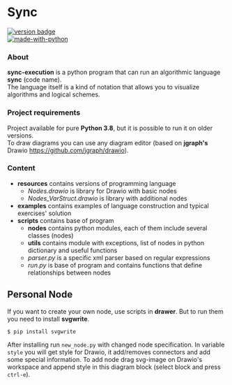 # Sync

[![version badge](https://img.shields.io/badge/Version-0.6.0-yellow.svg)](https://github.com/octo-gone/sync-execution/)
<br/>
[![made-with-python](https://img.shields.io/badge/Made%20with-Python_3.8.3-1f425f.svg)](https://www.python.org/)

### About
__sync-execution__ is a python program that can run an algorithmic language __sync__ (code name).
<br/>
The language itself is a kind of notation that allows you to visualize algorithms and logical schemes.

### Project requirements
Project available for pure __Python 3.8__, but it is possible to run it on older versions.
<br/>
To draw diagrams you can use any diagram editor (based on __jgraph's__ Drawio https://github.com/jgraph/drawio). 

### Сontent
- __resources__ contains versions of programming language
    - _Nodes.drawio_ is library for Drawio with basic nodes
    - _Nodes_VarStruct.drawio_ is library with additional nodes 
- __examples__ contains examples of language construction and typical exercises' solution
- __scripts__ contains base of program 
    - __nodes__ contains python modules, each of them include several classes (nodes)
    - __utils__ contains module with exceptions, list of nodes in python dictionary and useful functions
    - _parser.py_ is a specific xml parser based on regular expressions
    - _run.py_ is base of program and contains functions that define relationships between nodes

## Personal Node
If you want to create your own node, use scripts in __drawer__. 
But to run them you need to install __svgwrite__. 
```
$ pip install svgwrite
```
After installing run `new_node.py` with changed node specification.
In variable `style` you will get style for Drawio, it add/removes connectors and add some special information.
To add node drag svg-image on Drawio's workspace and append style in this diagram block (select block and press `ctrl-e`).